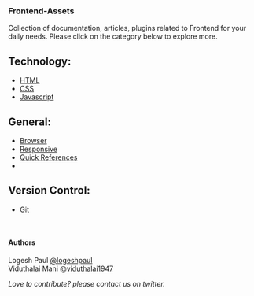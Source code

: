 <h3>Frontend-Assets</h3>
Collection of documentation, articles, plugins related to Frontend for your daily needs.
Please click on the category below to explore more.

## Technology:

* [HTML](https://github.com/logeshpaul/Frontend-Assets/wiki/HTML)
* [CSS](https://github.com/logeshpaul/Frontend-Assets/wiki/CSS)
* [Javascript](https://github.com/logeshpaul/Frontend-Assets/wiki/Javascript)


## General:

* [Browser](https://github.com/logeshpaul/Frontend-Assets/wiki/Browser)
* [Responsive](https://github.com/logeshpaul/Frontend-Assets/wiki/Responsive)
* [Quick References](https://github.com/logeshpaul/Frontend-Assets/wiki/Quick-References)
* 


## Version Control:

* [Git](https://github.com/logeshpaul/Frontend-Assets/wiki/Git)


<br/>
<div>
<h4>Authors</h4>
<p>Logesh Paul <a href="http:/www.twitter.com/logeshpaul">@logeshpaul</a><br/>
Viduthalai Mani <a href="http:/www.twitter.com/viduthalai1947">@viduthalai1947</a></p>

<i>Love to contribute? please contact us on twitter.</i>
</div>
